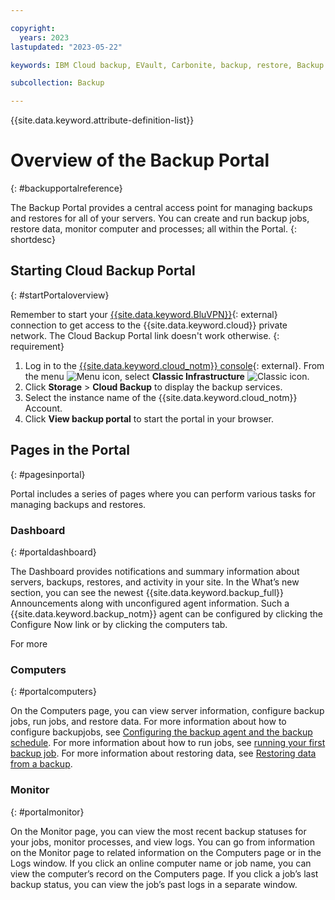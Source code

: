 ```yaml
---

copyright:
  years: 2023
lastupdated: "2023-05-22"

keywords: IBM Cloud backup, EVault, Carbonite, backup, restore, Backup Portal, portal

subcollection: Backup

---
```

{{site.data.keyword.attribute-definition-list}}

# Overview of the Backup Portal
{: #backupportalreference}

The Backup Portal provides a central access point for managing backups and restores for all of your servers. You can create and run backup jobs, restore data, monitor computer and processes; all within the Portal.
{: shortdesc}

## Starting Cloud Backup Portal
{: #startPortaloverview}

Remember to start your [{{site.data.keyword.BluVPN}}](/docs/iaas-vpn?topic=iaas-vpn-getting-started){: external} connection to get access to the {{site.data.keyword.cloud}} private network. The Cloud Backup Portal link doesn't work otherwise.
{: requirement}

1. Log in to the [{{site.data.keyword.cloud_notm}} console](/login){: external}. From the menu ![Menu icon](../icons/icon_hamburger.svg "Menu"), select **Classic Infrastructure** ![Classic icon](../icons/classic.svg "Classic").
2. Click **Storage** > **Cloud Backup** to display the backup services.
3. Select the instance name of the {{site.data.keyword.cloud_notm}} Account.
4. Click **View backup portal** to start the portal in your browser.

## Pages in the Portal
{: #pagesinportal}

Portal includes a series of pages where you can perform various tasks for managing backups and restores.

### Dashboard
{: #portaldashboard}

The Dashboard provides notifications and summary information about servers, backups, restores, and activity in your site. In the What’s new section, you can see the newest {{site.data.keyword.backup_full}} Announcements along with unconfigured agent information. Such a {{site.data.keyword.backup_notm}} agent can be configured by clicking the Configure Now link or by clicking the computers tab.

For more

### Computers
{: #portalcomputers}

On the Computers page, you can view server information, configure backup jobs, run jobs, and restore data. For more information about how to configure backupjobs, see [Configuring the backup agent and the backup schedule](/docs/Backup?topic=Backup-getting-started#configureagentschedule). For more information about how to run jobs, see [running your first backup job](/docs/Backup?topic=Backup-getting-started#runfirstbackup). For more information about restoring data, see [Restoring data from a backup](/docs/Backup?topic=Backup-simplerestore).

### Monitor
{: #portalmonitor}

On the Monitor page, you can view the most recent backup statuses for your jobs, monitor processes, and view logs. You can go from information on the Monitor page to related information on the Computers page or in the Logs window. If you click an online computer name or job name, you can view the computer’s record on the Computers page. If you click a job’s last backup status, you can view the job’s past logs in a separate window.

